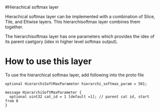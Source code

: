 #Hierachical softmax layer

Hierachical softmax layer can be implemented with a combination of Slice, Tile, and Eltwise layers. This hierarchisoftmax layer combines them together.

The hierarchisoftmax layer has one parameters which provides the idex of its parent caetgory (idex in higher level softmax output).

# How to use this layer 

To use the hierarchical softmax layer, add following into the proto file
~~~~
optional HierarchiSoftMaxParameter hierarchi_softmax_param = 501;
~~~~
~~~~
message HierarchiSoftMaxParameter {
  optional uint32 cat_id = 1 [default =1]; // parent cat id, start from 0
}
~~~~